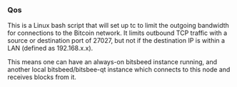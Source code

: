 ### Qos ###

This is a Linux bash script that will set up tc to limit the outgoing bandwidth for connections to the Bitcoin network. It limits outbound TCP traffic with a source or destination port of 27027, but not if the destination IP is within a LAN (defined as 192.168.x.x).

This means one can have an always-on bitsbeed instance running, and another local bitsbeed/bitsbee-qt instance which connects to this node and receives blocks from it.
